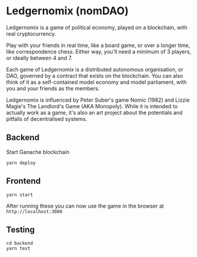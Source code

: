 # Ledgernomix (nomDAO)

Ledgernomix is a game of political economy, played on a
blockchain, with real cryptocurrency.

Play with your friends in real time, like a board game, or
over a longer time, like correspondence chess. Either way,
you'll need a minimum of 3 players, or ideally between 4
and 7.

Each game of Ledgernomix is a distributed autonomous
organisation, or DAO, governed by a contract that exists
on the blockchain. You can also think of it as a
self-contained model economy and model parliament, with
you and your friends as the members.

Ledgernomix is influenced by Peter Suber's game Nomic (1982) and Lizzie
Magie's The Landlord's Game (AKA Monopoly). While it is intended to
actually work as a game, it's also an art project about the potentials
and pitfalls of decentralised systems.

## Backend

Start Ganache blockchain

```
yarn deploy
```

## Frontend

```
yarn start
```

After running these you can now use the game in the browser at `http://localhost:3000`

## Testing

```
cd backend
yarn test
```
